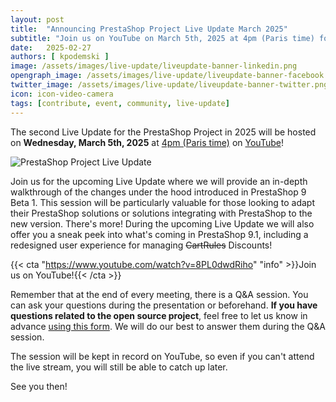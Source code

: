 ```yaml
---
layout: post
title:  "Announcing PrestaShop Project Live Update March 2025"
subtitle: "Join us on YouTube on March 5th, 2025 at 4pm (Paris time) for the next Live Update!"
date:   2025-02-27
authors: [ kpodemski ]
image: /assets/images/live-update/liveupdate-banner-linkedin.png
opengraph_image: /assets/images/live-update/liveupdate-banner-facebook.png
twitter_image: /assets/images/live-update/liveupdate-banner-twitter.png
icon: icon-video-camera
tags: [contribute, event, community, live-update]
---
```


The second Live Update for the PrestaShop Project in 2025 will be hosted on **Wednesday, March 5th, 2025** at [4pm (Paris time)](https://time.is/1600_5_Mar_2025_in_Paris) on [YouTube](https://www.youtube.com/watch?v=8PL0dwdRiho)!

![PrestaShop Project Live Update](/assets/images/live-update/liveupdate-banner-linkedin.png)

Join us for the upcoming Live Update where we will provide an in-depth walkthrough of the changes under the hood introduced in PrestaShop 9 Beta 1. This session will be particularly valuable for those looking to adapt their PrestaShop solutions or solutions integrating with PrestaShop to the new version. There's more! During the upcoming Live Update we will also offer you a sneak peek into what's coming in PrestaShop 9.1, including a redesigned user experience for managing ~~CartRules~~ Discounts!

{{< cta "https://www.youtube.com/watch?v=8PL0dwdRiho" "info" >}}Join us on YouTube!{{< /cta >}} 

Remember that at the end of every meeting, there is a Q&A session. You can ask your questions during the presentation or beforehand.
**If you have questions related to the open source project**, feel free to let us know in advance [using this form](https://forms.gle/FWazuZnXBtFPauFZ7). We will do our best to answer them during the Q&A session.

The session will be kept in record on YouTube, so even if you can't attend the live stream, you will still be able to catch up later.

See you then!
